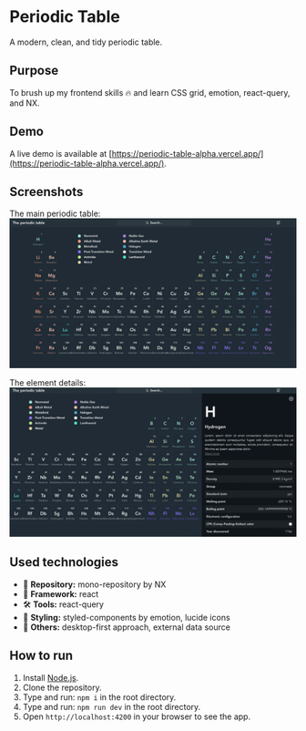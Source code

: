 # Periodic Table

A modern, clean, and tidy periodic table.

## Purpose

To brush up my frontend skills 🔥 and learn CSS grid, emotion, react-query, and NX.

## Demo

A live demo is available at [https://periodic-table-alpha.vercel.app/](https://periodic-table-alpha.vercel.app/).

## Screenshots

The main periodic table:
![main](./screenshots/main.png)

The element details:
![details](./screenshots/details.png)

## Used technologies

- 🎁 **Repository:** mono-repository by NX
- 🌈 **Framework:** react
- 🛠️ **Tools:** react-query
- 🎨 **Styling:** styled-components by emotion, lucide icons
- 💎 **Others:** desktop-first approach, external data source

## How to run

1. Install [Node.js](https://nodejs.org/en/download/).
2. Clone the repository.
3. Type and run: `npm i` in the root directory.
4. Type and run: `npm run dev` in the root directory.
5. Open `http://localhost:4200` in your browser to see the app.

